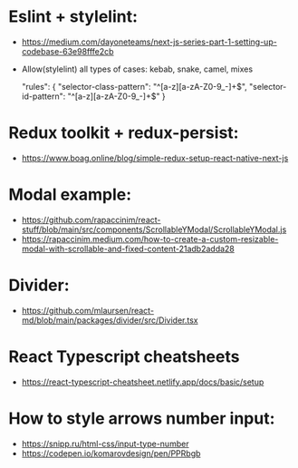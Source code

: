 
# Eslint + stylelint:

- https://medium.com/dayoneteams/next-js-series-part-1-setting-up-codebase-63e98fffe2cb

- Allow(stylelint) all types of cases: kebab, snake, camel, mixes

    "rules": {
        "selector-class-pattern": "^[a-z][a-zA-Z0-9_-]+$",
        "selector-id-pattern": "^[a-z][a-zA-Z0-9_-]+$"
      }

# Redux toolkit + redux-persist:

- https://www.boag.online/blog/simple-redux-setup-react-native-next-js

# Modal example:
- https://github.com/rapaccinim/react-stuff/blob/main/src/components/ScrollableYModal/ScrollableYModal.js
- https://rapaccinim.medium.com/how-to-create-a-custom-resizable-modal-with-scrollable-and-fixed-content-21adb2adda28


# Divider:
- https://github.com/mlaursen/react-md/blob/main/packages/divider/src/Divider.tsx

# React Typescript cheatsheets
- https://react-typescript-cheatsheet.netlify.app/docs/basic/setup


# How to style arrows number input:
- https://snipp.ru/html-css/input-type-number
- https://codepen.io/komarovdesign/pen/PPRbgb